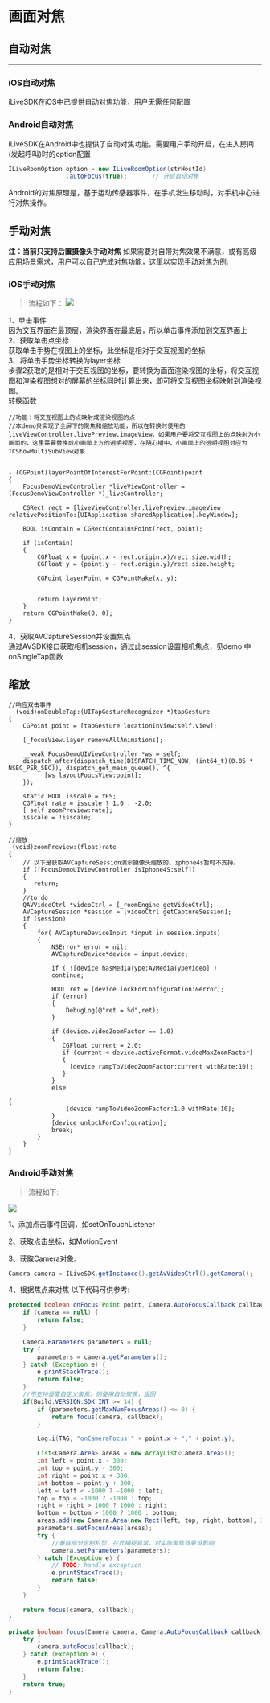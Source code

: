 # 画面对焦

## 自动对焦
------
### iOS自动对焦
iLiveSDK在iOS中已提供自动对焦功能，用户无需任何配置
### Android自动对焦
iLiveSDK在Android中也提供了自动对焦功能，需要用户手动开启，在进入房间(发起呼叫)时的option配置
```java
ILiveRoomOption option = new ILiveRoomOption(strHostId)
                .autoFocus(true);       // 开启自动对焦
```
Android的对焦原理是，基于运动传感器事件，在手机发生移动时，对手机中心进行对焦操作。

## 手动对焦
**注：当前只支持后置摄像头手动对焦**
如果需要对自带对焦效果不满意，或有高级应用场景需求，用户可以自己完成对焦功能，这里以实现手动对焦为例:

### iOS手动对焦
> 流程如下：
![](http://imgcache.tce.fsphere.cn/image/img.blog.csdn.net/20160921185424943)

1、单击事件<br/>
因为交互界面在最顶层，渲染界面在最底层，所以单击事件添加到交互界面上<br/>
2、获取单击点坐标<br/>
获取单击手势在视图上的坐标，此坐标是相对于交互视图的坐标<br/>
3、将单击手势坐标转换为layer坐标<br/>
步骤2获取的是相对于交互视图的坐标，要转换为画面渲染视图的坐标，将交互视图和渲染视图想对的屏幕的坐标同时计算出来，即可将交互视图坐标映射到渲染视图。<br/>
转换函数
```
//功能：将交互视图上的点映射成渲染视图的点
//本demo只实现了全屏下的聚焦和缩放功能，所以在转换时使用的liveViewController.livePreview.imageView，如果用户要将交互视图上的点映射为小画面的，这里需要替换成小画面上方的透明视图，在随心播中，小画面上的透明视图对应为TCShowMultiSubView对象


- (CGPoint)layerPointOfInterestForPoint:(CGPoint)point
{
    FocusDemoViewController *liveViewController = (FocusDemoViewController *)_liveController;

    CGRect rect = [liveViewController.livePreview.imageView relativePositionTo:[UIApplication sharedApplication].keyWindow];

    BOOL isContain = CGRectContainsPoint(rect, point);

    if (isContain)
    {
        CGFloat x = (point.x - rect.origin.x)/rect.size.width;
        CGFloat y = (point.y - rect.origin.y)/rect.size.height;

        CGPoint layerPoint = CGPointMake(x, y);


        return layerPoint;
    }
    return CGPointMake(0, 0);
}
```

4、获取AVCaptureSession并设置焦点<br/>
通过AVSDK接口获取相机session，通过此session设置相机焦点，见demo 中onSingleTap函数<br/>

## 缩放 ##

```
//响应双击事件
- (void)onDoubleTap:(UITapGestureRecognizer *)tapGesture
{
    CGPoint point = [tapGesture locationInView:self.view];

    [_focusView.layer removeAllAnimations];

    __weak FocusDemoUIViewController *ws = self;
    dispatch_after(dispatch_time(DISPATCH_TIME_NOW, (int64_t)(0.05 * NSEC_PER_SEC)), dispatch_get_main_queue(), ^{
          [ws layoutFoucsView:point];
    });

    static BOOL isscale = YES;
    CGFloat rate = isscale ? 1.0 : -2.0;
    [ self zoomPreview:rate];
    isscale = !isscale;
}
```

```
//缩放
-(void)zoomPreview:(float)rate
{
    // 以下是获取AVCaptureSession演示摄像头缩放的。iphone4s暂时不支持。
    if ([FocusDemoUIViewController isIphone4S:self])
    {
       return;
    }
    //to do
    QAVVideoCtrl *videoCtrl = [_roomEngine getVideoCtrl];
    AVCaptureSession *session = [videoCtrl getCaptureSession];
    if (session)
    {
        for( AVCaptureDeviceInput *input in session.inputs)
        {
            NSError* error = nil;
            AVCaptureDevice*device = input.device;

            if ( ![device hasMediaType:AVMediaTypeVideo] )
            continue;

            BOOL ret = [device lockForConfiguration:&error];
            if (error)
            {
                DebugLog(@"ret = %d",ret);
            }

            if (device.videoZoomFactor == 1.0)
            {
               CGFloat current = 2.0;
               if (current < device.activeFormat.videoMaxZoomFactor)
               {
                 [device rampToVideoZoomFactor:current withRate:10];
               }
            }
            else

{
                [device rampToVideoZoomFactor:1.0 withRate:10];
            }
            [device unlockForConfiguration];
            break;
        }
    }
}
```

### Android手动对焦
>流程如下:

![](https://zhaoyang21cn.github.io/ilivesdk_help/readme_img/focus_flow.png)


1、添加点击事件回调，如setOnTouchListener

2、获取点击坐标，如MotionEvent

3、获取Camera对象:

```java
Camera camera = ILiveSDK.getInstance().getAvVideoCtrl().getCamera();
```

4、根据焦点来对焦
以下代码可供参考:
```java
protected boolean onFocus(Point point, Camera.AutoFocusCallback callback) {
    if (camera == null) {
        return false;
    }

    Camera.Parameters parameters = null;
    try {
        parameters = camera.getParameters();
    } catch (Exception e) {
        e.printStackTrace();
        return false;
    }
    //不支持设置自定义聚焦，则使用自动聚焦，返回
    if(Build.VERSION.SDK_INT >= 14) {
        if (parameters.getMaxNumFocusAreas() <= 0) {
            return focus(camera, callback);
        }

        Log.i(TAG, "onCameraFocus:" + point.x + "," + point.y);

        List<Camera.Area> areas = new ArrayList<Camera.Area>();
        int left = point.x - 300;
        int top = point.y - 300;
        int right = point.x + 300;
        int bottom = point.y + 300;
        left = left < -1000 ? -1000 : left;
        top = top < -1000 ? -1000 : top;
        right = right > 1000 ? 1000 : right;
        bottom = bottom > 1000 ? 1000 : bottom;
        areas.add(new Camera.Area(new Rect(left, top, right, bottom), 100));
        parameters.setFocusAreas(areas);
        try {
            //兼容部分定制机型，在此捕捉异常，对实际聚焦效果没影响
            camera.setParameters(parameters);
        } catch (Exception e) {
            // TODO: handle exception
            e.printStackTrace();
            return false;
        }
    }

    return focus(camera, callback);
}

private boolean focus(Camera camera, Camera.AutoFocusCallback callback) {
    try {
        camera.autoFocus(callback);
    } catch (Exception e) {
        e.printStackTrace();
        return false;
    }
    return true;
}
```
